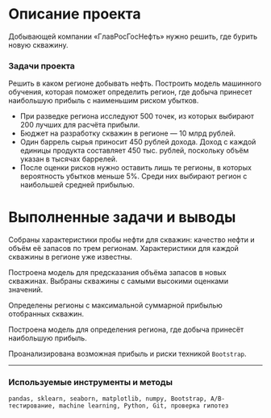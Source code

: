 
# Описание проекта

Добывающей компании «ГлавРосГосНефть» нужно решить, где бурить новую скважину.

### Задачи проекта
Решить в каком регионе добывать нефть. Построить модель машинного обучения, которая поможет определить регион, где добыча принесет наибольшую прибыль с наименьшим риском убытков.

* При разведке региона исследуют 500 точек, из которых выбирают 200 лучших для расчёта прибыли.
* Бюджет на разработку скважин в регионе — 10 млрд рублей.
* Один баррель сырья приносит 450 рублей дохода. Доход с каждой единицы продукта составляет 450 тыс. рублей, поскольку объём указан в тысячах баррелей.
* После оценки рисков нужно оставить лишь те регионы, в которых вероятность убытков меньше 5%. Среди них выбирают регион с наибольшей средней прибылью.

# Выполненные задачи и выводы

Собраны характеристики пробы нефти для скважин: качество нефти и объём её запасов по трем регионам. Характеристики для каждой скважины в регионе уже известны. 

Построена модель для предсказания объёма запасов в новых скважинах.
Выбраны скважины с самыми высокими оценками значений.

Определены регионы с максимальной суммарной прибылью отобранных скважин.

Построена модель для определения региона, где добыча принесёт наибольшую прибыль. 

Проанализирована возможная прибыль и риски техникой `Bootstrap`.

---
### Используемые инструменты и методы

`pandas, sklearn, seaborn, matplotlib, numpy, Bootstrap, A/B-тестирование, machine learning, Python, Git, проверка гипотез`
